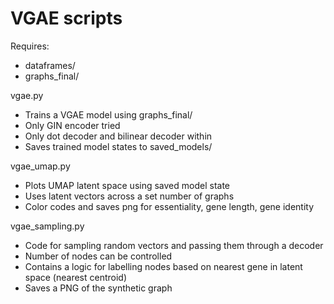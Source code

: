 # VGAE scripts

Requires:
- dataframes/
- graphs\_final/



vgae.py 

* Trains a VGAE model using graphs\_final/
* Only GIN encoder tried
* Only dot decoder and bilinear decoder within
* Saves trained model states to saved\_models/



vgae\_umap.py 

* Plots UMAP latent space using saved model state
* Uses latent vectors across a set number of graphs
* Color codes and saves png for essentiality, gene length, gene identity



vgae\_sampling.py 

* Code for sampling random vectors and passing them through a decoder
* Number of nodes can be controlled
* Contains a logic for labelling nodes based on nearest gene in latent space (nearest centroid)
* Saves a PNG of the synthetic graph

